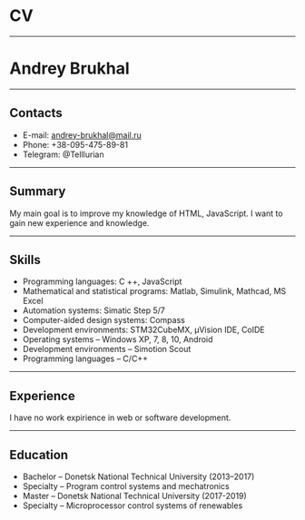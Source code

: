 # CV
-------------

# Andrey Brukhal

-------------

## Contacts
* E-mail: andrey-brukhal@mail.ru 
* Phone: +38-095-475-89-81
* Telegram: @Telllurian

-------------
## Summary

My main goal is to improve my knowledge of HTML, JavaScript. I want to gain new experience and knowledge.

-------------
## Skills

* Programming languages: C ++, JavaScript
* Mathematical and statistical programs: Matlab, Simulink, Mathcad, MS Excel
* Automation systems: Simatic Step 5/7
* Computer-aided design systems: Compass
* Development environments: STM32CubeMX, µVision IDE, CoIDE
* Operating systems – Windows XP, 7, 8, 10, Android
* Development environments – Simotion Scout
* Programming languages – C/C++
-------------
## Experience
I have no work expirience in web or software development.

-------------

## Education

* Bachelor – Donetsk National Technical University (2013–2017)
* Specialty – Program control systems and mechatronics
* Master – Donetsk National Technical University (2017-2019)
* Specialty – Microprocessor control systems of renewables
